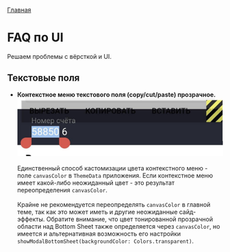 [Главная](../main.md)

# FAQ по UI

Решаем проблемы с вёрсткой и UI.

## Текстовые поля

- **Контекстное меню текстового поля (copy/cut/paste) прозрачное.**
    ![build_settings](img/context_menu_transparent.jpg)
    <br><br>
    Единственный способ кастомизации цвета контекстного меню - поле
    `canvasColor` в `ThemeData` приложения. Если контекстное меню имеет
    какой-либо неожиданный цвет - это результат переопределения `canvasColor`.
    <br><br>
    Крайне не рекомендуется переопределять `canvasColor` в главной теме,
    так как это может иметь и другие неожиданные сайд-эффекты.
    Обратите внимание, что цвет тонированной прозрачной области над
    Bottom Sheet также определяется через `canvasColor`, но имеется и альтернативная
    возможность его настройки `showModalBottomSheet(backgroundColor: Colors.transparent)`.
    <br><br>

